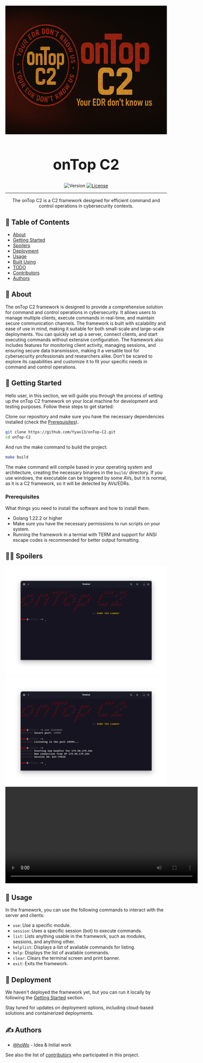 <p align="center">
  <a href="" rel="noopener">
 <img width=600px height=400px src="assets/banner.png" alt="Project logo"></a>
</p>

<h1 align="center" style="font-size: 45px;">onTop C2</h1>
<div align="center">

![Version](https://img.shields.io/badge/Version-0.1.1B-red)
[![License](https://img.shields.io/badge/License-MIT-black.svg)](/LICENSE)

</div>

---

<p align="center">The onTop C2 is a C2 framework designed for efficient command and control operations in cybersecurity contexts.
    <br> 
</p>

## 📝 Table of Contents

- [About](#about)
- [Getting Started](#getting_started)
- [Spoilers](#spoilers)
- [Deployment](#deployment)
- [Usage](#usage)
- [Built Using](#built_using)
- [TODO](TODO.md)
- [Contributors](CONTRIBUTORS.md)
- [Authors](#authors)

## 🧐 About <a name = "about"></a>

The onTop C2 framework is designed to provide a comprehensive solution for command and control operations in cybersecurity. It allows users to manage multiple clients, execute commands in real-time, and maintain secure communication channels. The framework is built with scalability and ease of use in mind, making it suitable for both small-scale and large-scale deployments. You can quickly set up a server, connect clients, and start executing commands without extensive configuration. The framework also includes features for monitoring client activity, managing sessions, and ensuring secure data transmission, making it a versatile tool for cybersecurity professionals and researchers alike. Don't be scared to explore its capabilities and customize it to fit your specific needs in command and control operations.

## 🏁 Getting Started <a name = "getting_started"></a>

Hello user, in this section, we will guide you through the process of setting up the onTop C2 framework on your local machine for development and testing purposes. Follow these steps to get started:

Clone our repository and make sure you have the necessary dependencies installed (check the [Prerequisites](#prerequisites)).

```bash
git clone https://github.com/Yyax13/onTop-C2.git
cd onTop-C2
```

And run the make command to build the project:

```bash
make build
```

The make command will compile based in your operating system and architecture, creating the necessary binaries in the `build/` directory.
If you use windows, the executable can be triggered by some AVs, but it is normal, as it is a C2 framework, so it will be detected by AVs/EDRs.

### Prerequisites <a name = "prerequisites"></a>

What things you need to install the software and how to install them.

- Golang 1.22.2 or higher
- Make sure you have the necessary permissions to run scripts on your system.
- Running the framework in a termial with TERM and support for ANSI escape codes is recommended for better output formatting.

## 🕵️‍♂️ Spoilers <a name = "spoilers"></a>

![Main menu](assets/demos/main.png)
![Connection received](assets/demos/connection_received.png)
<video width="600" controls>
    <source src="assets/demos/using.mp4" type="video/mp4">
    Your .md parser do not support videos using HTML5 embed. Check <a href="assets/demos/using.mp4">here</a>.
</video>

## 🎈 Usage <a name="usage"></a>

In the framework, you can use the following commands to interact with the server and clients:

- `use`: Use a specific module.
- `session`: Uses a specific session (bot) to execute commands.
- `list`: Lists anything usable in the framework, such as modules, sessions, and anything other.
- `helplist`: Displays a list of avaliable commands for listing.
- `help`: Displays the list of available commands.
- `clear`: Clears the terminal screen and print banner.
- `exit`: Exits the framework.

## 🚀 Deployment <a name = "deployment"></a>

We haven't deployed the framework yet, but you can run it locally by following the [Getting Started](#getting_started) section.

Stay tuned for updates on deployment options, including cloud-based solutions and containerized deployments.

## ✍️ Authors <a name = "authors"></a>

- [@hoWo](https://github.com/Yyax13) - Idea & Initial work

See also the list of [contributors](https://github.com/Yyax13/onTop-C2/contributors) who participated in this project.
